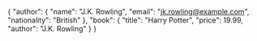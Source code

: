 {
"author": {
"name": "J.K. Rowling",
"email": "jk.rowling@example.com",
"nationality": "British"
},
"book": {
"title": "Harry Potter",
"price": 19.99,
"author": "J.K. Rowling"
}
  }
 
